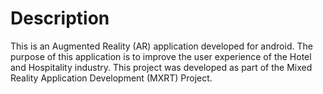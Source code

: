 # Description
This is an Augmented Reality (AR) application developed for android. The purpose of this application is to improve the user experience of the Hotel and Hospitality industry. This project was developed as part of the Mixed Reality Application Development (MXRT) Project. 

